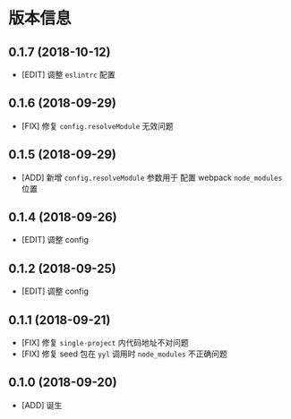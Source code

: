# 版本信息
## 0.1.7 (2018-10-12)
* [EDIT] 调整 `eslintrc` 配置

## 0.1.6 (2018-09-29)
* [FIX] 修复 `config.resolveModule` 无效问题

## 0.1.5 (2018-09-29)
* [ADD] 新增 `config.resolveModule` 参数用于 配置 webpack `node_modules` 位置

## 0.1.4 (2018-09-26)
* [EDIT] 调整 config

## 0.1.2 (2018-09-25)
* [EDIT] 调整 config

## 0.1.1 (2018-09-21)
* [FIX] 修复 `single-project` 内代码地址不对问题
* [FIX] 修复 seed 包在 `yyl` 调用时 `node_modules` 不正确问题

## 0.1.0 (2018-09-20)
* [ADD] 诞生
